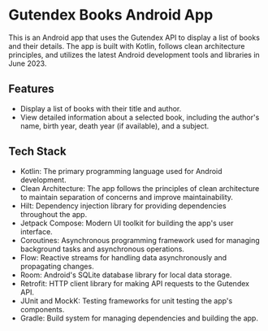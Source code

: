 # Gutendex Books Android App

This is an Android app that uses the Gutendex API to display a list of books and their details. The app is built with Kotlin, follows clean architecture principles, and utilizes the latest Android development tools and libraries in June 2023.

## Features

- Display a list of books with their title and author.
- View detailed information about a selected book, including the author's name, birth year, death year (if available), and a subject.

## Tech Stack

- Kotlin: The primary programming language used for Android development.
- Clean Architecture: The app follows the principles of clean architecture to maintain separation of concerns and improve maintainability.
- Hilt: Dependency injection library for providing dependencies throughout the app.
- Jetpack Compose: Modern UI toolkit for building the app's user interface.
- Coroutines: Asynchronous programming framework used for managing background tasks and asynchronous operations.
- Flow: Reactive streams for handling data asynchronously and propagating changes.
- Room: Android's SQLite database library for local data storage.
- Retrofit: HTTP client library for making API requests to the Gutendex API.
- JUnit and MockK: Testing frameworks for unit testing the app's components.
- Gradle: Build system for managing dependencies and building the app.
